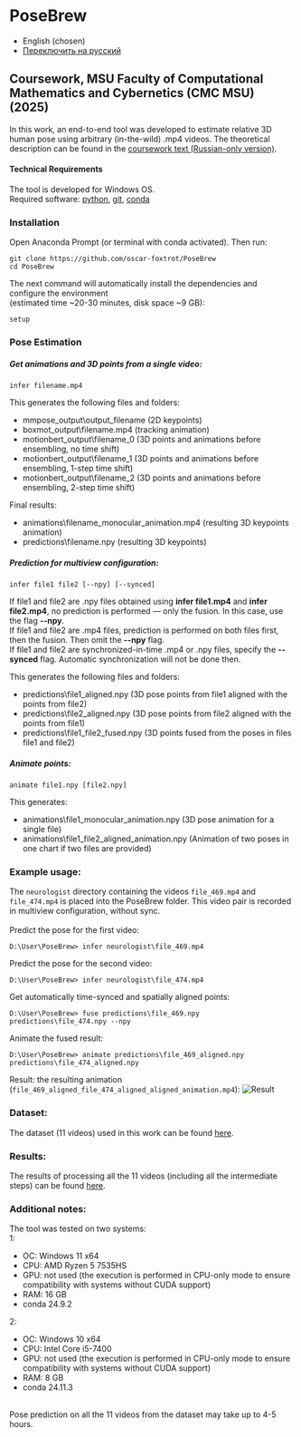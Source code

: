 # PoseBrew

- English (chosen)  
- [Переключить на русский](README.md)

## Coursework, MSU Faculty of Computational Mathematics and Cybernetics (CMC MSU) (2025) <br>

In this work, an end-to-end tool was developed to estimate relative 3D human pose using arbitrary (in-the-wild) .mp4 videos. The theoretical description can be found in the [coursework text (Russian-only version)](https://github.com/oscar-foxtrot/posebrew-pose3d-coursework/blob/main/coursework_oscar.pdf).

#### Technical Requirements

The tool is developed for Windows OS. <br>
Required software: [python](https://www.python.org/downloads/), [git](https://git-scm.com/downloads), [conda](https://docs.conda.io/projects/conda/en/latest/user-guide/install/index.html)

### Installation <br>

Open Anaconda Prompt (or terminal with conda activated).
Then run:

```
git clone https://github.com/oscar-foxtrot/PoseBrew
cd PoseBrew
```

The next command will automatically install the dependencies and configure the environment <br>
(estimated time \~20-30 minutes, disk space \~9 GB):

```
setup
```

### Pose Estimation <br>

##### Get animations and 3D points from a single video:

```
infer filename.mp4
```

This generates the following files and folders:

* mmpose\_output\output\_filename (2D keypoints)
* boxmot\_output\filename.mp4 (tracking animation)
* motionbert\_output\filename\_0 (3D points and animations before ensembling, no time shift)
* motionbert\_output\filename\_1 (3D points and animations before ensembling, 1-step time shift)
* motionbert\_output\filename\_2 (3D points and animations before ensembling, 2-step time shift)

Final results:

* animations\filename\_monocular\_animation.mp4 (resulting 3D keypoints animation)
* predictions\filename.npy (resulting 3D keypoints)

##### Prediction for multiview configuration:

```
infer file1 file2 [--npy] [--synced]
```

If file1 and file2 are .npy files obtained using **infer file1.mp4** and **infer file2.mp4**, no prediction is performed — only the fusion. In this case, use the flag **--npy**. <br>
If file1 and file2 are .mp4 files, prediction is performed on both files first, then the fusion. Then omit the **--npy** flag. <br>
If file1 and file2 are synchronized-in-time .mp4 or .npy files, specify the **--synced** flag. Automatic synchronization will not be done then.

This generates the following files and folders:

* predictions\file1\_aligned.npy (3D pose points from file1 aligned with the points from file2)
* predictions\file2\_aligned.npy (3D pose points from file2 aligned with the points from file1)
* predictions\file1\_file2\_fused.npy (3D points fused from the poses in files file1 and file2)

##### Animate points:

```
animate file1.npy [file2.npy]
```

This generates:

* animations\file1\_monocular\_animation.npy (3D pose animation for a single file)
* animations\file1\_file2\_aligned\_animation.npy (Animation of two poses in one chart if two files are provided)

### Example usage:

The `neurologist` directory containing the videos `file_469.mp4` and `file_474.mp4` is placed into the PoseBrew folder. This video pair is recorded in multiview configuration, without sync. <br> <br>
Predict the pose for the first video:

```
D:\User\PoseBrew> infer neurologist\file_469.mp4
```

Predict the pose for the second video:

```
D:\User\PoseBrew> infer neurologist\file_474.mp4
```

Get automatically time-synced and spatially aligned points:

```
D:\User\PoseBrew> fuse predictions\file_469.npy predictions\file_474.npy --npy
```

Animate the fused result:

```
D:\User\PoseBrew> animate predictions\file_469_aligned.npy predictions\file_474_aligned.npy
```

Result: the resulting animation (`file_469_aligned_file_474_aligned_aligned_animation.mp4`):
![Result](https://raw.githubusercontent.com/oscar-foxtrot/pose3d-coursework/main/assets/file_469_aligned_file_474_aligned_aligned_animation.gif)

### Dataset:

The dataset (11 videos) used in this work can be found [here](https://drive.google.com/drive/u/4/folders/1r1LvgzcUSsAGHxaXMExGOCglrXlOL6oI).

### Results:

The results of processing all the 11 videos (including all the intermediate steps) can be found [here](https://drive.google.com/drive/folders/1DfhZYNLys-Ts5_5sNaspMypEJd_I7sgN?usp=drive_link).

### Additional notes:
The tool was tested on two systems: <br>
1:
- ОС: Windows 11 x64
- CPU: AMD Ryzen 5 7535HS
- GPU: not used (the execution is performed in CPU-only mode to ensure compatibility with systems without CUDA support)
- RAM: 16 GB
- conda 24.9.2

2:
- ОС: Windows 10 x64
- CPU: Intel Core i5-7400
- GPU: not used (the execution is performed in CPU-only mode to ensure compatibility with systems without CUDA support)
- RAM: 8 GB
- conda 24.11.3

<br>
Pose prediction on all the 11 videos from the dataset may take up to 4-5 hours.
